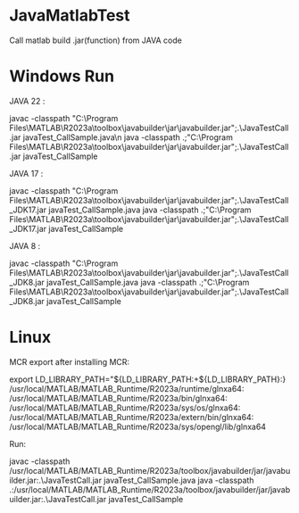 # JavaMatlabTest
Call matlab build .jar(function) from JAVA code


# Windows Run
JAVA 22 :

javac -classpath "C:\Program Files\MATLAB\R2023a\toolbox\javabuilder\jar\javabuilder.jar";.\JavaTestCall.jar javaTest_CallSample.java\n
java -classpath .;"C:\Program Files\MATLAB\R2023a\toolbox\javabuilder\jar\javabuilder.jar";.\JavaTestCall.jar javaTest_CallSample

JAVA 17 :

javac -classpath "C:\Program Files\MATLAB\R2023a\toolbox\javabuilder\jar\javabuilder.jar";.\JavaTestCall_JDK17.jar javaTest_CallSample.java
java -classpath .;"C:\Program Files\MATLAB\R2023a\toolbox\javabuilder\jar\javabuilder.jar";.\JavaTestCall_JDK17.jar javaTest_CallSample

JAVA 8 :

javac -classpath "C:\Program Files\MATLAB\R2023a\toolbox\javabuilder\jar\javabuilder.jar";.\JavaTestCall_JDK8.jar javaTest_CallSample.java
java -classpath .;"C:\Program Files\MATLAB\R2023a\toolbox\javabuilder\jar\javabuilder.jar";.\JavaTestCall_JDK8.jar javaTest_CallSample


# Linux
MCR export after installing MCR:

export LD_LIBRARY_PATH="${LD_LIBRARY_PATH:+${LD_LIBRARY_PATH}:}\
/usr/local/MATLAB/MATLAB_Runtime/R2023a/runtime/glnxa64:\
/usr/local/MATLAB/MATLAB_Runtime/R2023a/bin/glnxa64:\
/usr/local/MATLAB/MATLAB_Runtime/R2023a/sys/os/glnxa64:\
/usr/local/MATLAB/MATLAB_Runtime/R2023a/extern/bin/glnxa64:\
/usr/local/MATLAB/MATLAB_Runtime/R2023a/sys/opengl/lib/glnxa64

Run:

javac -classpath /usr/local/MATLAB/MATLAB_Runtime/R2023a/toolbox/javabuilder/jar/javabuilder.jar:.\JavaTestCall.jar javaTest_CallSample.java
java -classpath .:/usr/local/MATLAB/MATLAB_Runtime/R2023a/toolbox/javabuilder/jar/javabuilder.jar:.\JavaTestCall.jar javaTest_CallSample

